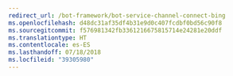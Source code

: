 ```yaml
---
redirect_url: /bot-framework/bot-service-channel-connect-bing
ms.openlocfilehash: d48dc31af35df4b31e9d0c407fcdbf0bd56c90f8
ms.sourcegitcommit: f576981342fb3361216675815714e24281e20ddf
ms.translationtype: HT
ms.contentlocale: es-ES
ms.lasthandoff: 07/18/2018
ms.locfileid: "39305980"
---
```

